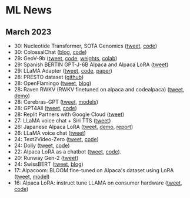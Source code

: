 # ML News

## March 2023
* 30: Nucleotide Transformer, SOTA Genomics ([tweet](https://twitter.com/instadeepai/status/1641075963051012097), [code](https://github.com/instadeepai/nucleotide-transformer))
* 30: ColossalChat ([blog](https://medium.com/@yangyou_berkeley/colossalchat-an-open-source-solution-for-cloning-chatgpt-with-a-complete-rlhf-pipeline-5edf08fb538b), [code](https://github.com/hpcaitech/ColossalAI))
* 29: GeoV-9b ([tweet](https://twitter.com/labmlai/status/1641357802009395201), [code](https://github.com/geov-ai/geov), [weights](https://huggingface.co/GeoV/GeoV-9b), [colab](https://colab.research.google.com/github/geov-ai/geov/blob/master/notebooks/generate.ipynb))
* 29: Spanish BERTIN GPT-J-6B Alpaca and Alpaca LoRA ([tweet](https://twitter.com/versae/status/1641124547414900736))
* 29: LLaMA Adapter ([tweet](https://twitter.com/lupantech/status/1640899600281395200), [code](https://github.com/ZrrSkywalker/LLaMA-Adapter), [paper](https://huggingface.co/papers/2303.16199))
* 28: PRESTO dataset ([github](https://github.com/google-research-datasets/presto))
* 28: OpenFlamingo ([tweet](https://twitter.com/anas_awadalla/status/1640766789977251840), [blog](https://laion.ai/blog/open-flamingo/))
* 28: Raven RWKV (RWKV finetuned on alpaca and codealpaca) ([tweet](https://twitter.com/BlinkDL_AI/status/1640742627216875524), [demo](https://huggingface.co/spaces/BlinkDL/Raven-RWKV-7B))
* 28: Cerebras-GPT ([tweet](https://twitter.com/CerebrasSystems/status/1640725880711569408), [models](https://huggingface.co/cerebras))
* 28: GPT4All ([tweet](https://twitter.com/andriy_mulyar/status/1640836003194630144), [code](https://github.com/nomic-ai/gpt4all))
* 28: Replit Partners with Google Cloud ([tweet](https://twitter.com/Replit/status/1640745029080866817))
* 27: LLaMA voice chat + Siri TTS ([tweet](https://twitter.com/ggerganov/status/1640416314773700608))
* 26: Japanese Alpaca LoRA ([tweet](https://twitter.com/kun1em0n/status/1639965140429963264), [demo](https://huggingface.co/spaces/kunishou/Japanese-Alpaca-LoRA-7b-DEMO), [report](https://note.com/kun1emon/n/n1533345d5d26))
* 26: LLaMA voice chat ([tweet](https://twitter.com/ggerganov/status/1640022482307502085))
* 24: Text2Video-Zero ([tweet](https://twitter.com/_akhaliq/status/1639062868850266112), [code](https://github.com/Picsart-AI-Research/Text2Video-Zero))
* 24: Dolly ([tweet](https://twitter.com/databricks/status/1639239800145465344), [code](https://github.com/databrickslabs/dolly))
* 22: Alpaca LoRA as a chatbot ([tweet](https://twitter.com/algo_diver/status/1638525828773576704), [code](https://github.com/deep-diver/Alpaca-LoRA-Serve)).
* 20: Runway Gen-2 ([tweet](https://twitter.com/runwayml/status/1637800500459458562))
* 24: SwissBERT ([tweet](https://twitter.com/j_vamvas/status/1639192870828556290), [blog](https://vamvas.ch/introducing-swissbert))
* 17: Alpacoom: BLOOM fine-tuned on Alpaca's dataset using LoRA ([tweet](https://twitter.com/mrm8488/status/1636742703055527937?s=20), [model](https://huggingface.co/mrm8488/Alpacoom))
* 16: Alpaca LoRA: instruct tune LLAMA on consumer hardware ([tweet](https://twitter.com/_akhaliq/status/1636416647518097408), [code](https://github.com/tloen/alpaca-lora))
